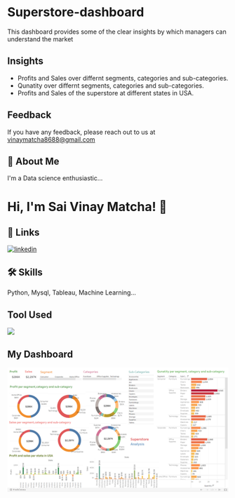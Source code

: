 # Superstore-dashboard

This dashboard provides some of the clear insights by which managers can understand the market
## Insights

- Profits and Sales over differnt segments, categories and sub-categories.
- Qunatity over differnt segments, categories and sub-categories.
- Profits and Sales of the superstore at different states in USA.

## Feedback

If you have any feedback, please reach out to us at vinaymatcha8688@gmail.com

## 🚀 About Me
I'm a Data science enthusiastic...


# Hi, I'm Sai Vinay Matcha! 👋


## 🔗 Links
[![linkedin](https://img.shields.io/badge/linkedin-0A66C2?style=for-the-badge&logo=linkedin&logoColor=white)](www.linkedin.com/in/sai-vinay-matcha-653661196)

## 🛠 Skills
Python, Mysql, Tableau, Machine Learning...

## Tool Used
![](https://www.journalism.co.uk/assets/130/Tableau_logo_crop.jpg_resized_460_.jpeg)

## My Dashboard

![](https://github.com/vinay-git2412/superstore-dashboard/blob/main/store_dashboard.png)

